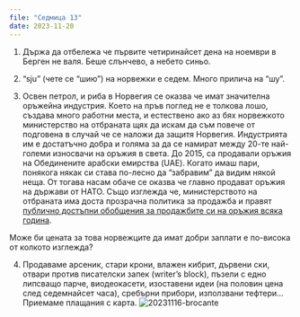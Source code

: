 ```yaml
---
file: "Седмица 13"
date: 2023-11-20
---
```

1. Държа да отбележа че първите четиринайсет дена на ноември в Берген не валя. Беше слънчево, a небето синьо.

2. “sju” (чете се “шию”) на норвежки е седем. Много прилича на “шу”. 

3. Освен петрол, и риба в Норвегия се оказва че имат значителна оръжейна индустрия. Което на пръв поглед не е толкова лошо, създава много работни места, и естествено ако аз бях норвежкото министерство на отбраната щях да искам да съм повече от подговена в случай че се наложи да защитя Норвегия. 
Индустрията им е достатъчно добра и голяма за да се намират между 20-те най-големи износвачи на оръжия в света. До 2015, са продавали оръжия на Обединените арабски емирства (UAE). Когато имаш пари, понякога някак си става по-лесно да “забравим” да видим някой неща. От тогава насам обаче се оказва че главно продават оръжия на държави от НАТО. Също изглежда че, министерството на отбраната има доста прозрачна политика за продажба и правят [публично достъпни обобщения за продажбите си на оръжия всяка година](https://thearmstradetreaty.org/download/b822c459-13b1-335f-b0b9-cf725a4f4d68). 

Може би цената за това норвежците да имат добри заплати е по-висока от колкото изглежда?

4. Продаваме арсеник, стари крони, влажен кибрит, дървени ски, отвари против  писателски запек (writer’s block), пъзели с едно липсващо парче, виодеокасети, изоставени идеи (на половин цена след седемнайсет часа), сребърни прибори, използвани тефтери…
Приемаме плащания с карта. 
![20231116-brocante](https://github.com/wiseblondie/brum-thoughts-chain/assets/133108671/eae7dce9-56df-41a3-8754-fccd168f2f7a)

